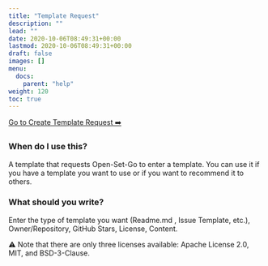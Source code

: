 ```yaml
---
title: "Template Request"
description: ""
lead: ""
date: 2020-10-06T08:49:31+00:00
lastmod: 2020-10-06T08:49:31+00:00
draft: false
images: []
menu:
  docs:
    parent: "help"
weight: 120
toc: true
---
```

[Go to Create Template Request ➡️](https://github.com/AgainIoT/Open-Set-Go/issues/new?assignees=&labels=template-request&projects=&template=Templates.yml&title=%F0%9F%93%83+%5BTEMPLATE+REQUEST%5D+-+%3Ctitle%3E)

### When do I use this?
A template that requests Open-Set-Go to enter a template. You can use it if you have a template you want to use or if you want to recommend it to others.

### What should you write?
Enter the type of template you want (Readme.md , Issue Template, etc.), Owner/Repository, GitHub Stars, License, Content.

⚠️ Note that there are only three licenses available: Apache License 2.0, MIT, and BSD-3-Clause.